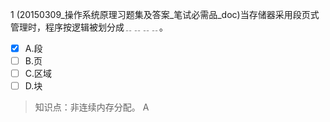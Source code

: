1
(20150309_操作系统原理习题集及答案_笔试必需品_doc)当存储器采用段页式管理时，程序按逻辑被划分成﹎﹎﹎﹎。
- [x] A.段 
- [ ] B.页 
- [ ] C.区域 
- [ ] D.块

> 知识点：非连续内存分配。
> A
